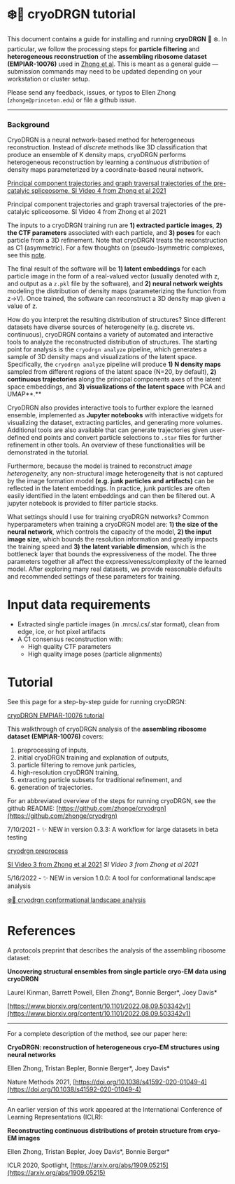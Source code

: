 # ❄️🐉 cryoDRGN tutorial

This document contains a guide for installing and running **cryoDRGN** 🐉 ❄️. In particular, we follow the processing steps for **particle filtering** and **heterogeneous reconstruction** of the **assembling ribosome dataset (EMPIAR-10076)** used in [Zhong et al](https://www.nature.com/articles/s41592-020-01049-4). This is meant as a general guide — submission commands may need to be updated depending on your workstation or cluster setup.

Please send any feedback, issues, or typos to Ellen Zhong (`zhonge@princeton.edu`) or file a github issue.

---

### Background

CryoDRGN is a neural network-based method for heterogeneous reconstruction. Instead of *discrete* methods like 3D classification that produce an ensemble of K density maps, cryoDRGN performs heterogeneous reconstruction by learning a *continuous distribution* of density maps parameterized by a coordinate-based neural network. 

[Principal component trajectories and graph traversal trajectories of the pre-catalyic spliceosome. SI Video 4 from Zhong et al 2021](assets/S4_video_spliceosome.mp4)

Principal component trajectories and graph traversal trajectories of the pre-catalyic spliceosome. SI Video 4 from Zhong et al 2021

The inputs to a cryoDRGN training run are **1) extracted particle images**, **2) the CTF parameters** associated with each particle, and **3) poses** for each particle from a 3D refinement. Note that cryoDRGN treats the reconstruction as C1 (asymmetric). For a few thoughts on (pseudo-)symmetric complexes, see this [note](https://github.com/zhonge/cryodrgn/issues/21). 

The final result of the software will be **1) latent embeddings** for each particle image in the form of a real-valued vector (usually denoted with z, and output as a `z.pkl` file by the software), and **2) neural network weights** modeling the distribution of density maps (parameterizing the function from z→V). Once trained, the software can reconstruct a 3D density map given a value of z.

How do you interpret the resulting distribution of structures? Since different datasets have diverse sources of heterogeneity (e.g. discrete vs. continuous), cryoDRGN contains a variety of automated and interactive tools to analyze the reconstructed distribution of structures. The starting point for analysis is the `cryodrgn analyze` pipeline, which generates a sample of 3D density maps and visualizations of the latent space. Specifically, the `cryodrgn analyze` pipeline will produce **1) N density maps** sampled from different regions of the latent space (N=20, by default), **2) continuous trajectories** along the principal components axes of the latent space embeddings, and **3) visualizations of the latent space** with PCA and UMAP**.**  

CryoDRGN also provides interactive tools to further explore the learned ensemble, implemented as **Jupyter notebooks** with interactive widgets for visualizing the dataset, extracting particles, and generating more volumes. Additional tools are also available that can generate trajectories given user-defined end points and convert particle selections to `.star` files for further refinement in other tools. An overview of these functionalities will be demonstrated in the tutorial.

Furthermore, because the model is trained to reconstruct *image heterogeneity,* any non-structural image heterogeneity that is not captured by the image formation model **(e.g. junk particles and artifacts)** can be reflected in the latent embeddings. In practice, junk particles are often easily identified in the latent embeddings and can then be filtered out. A jupyter notebook is provided to filter particle stacks. 

What settings should I use for training cryoDRGN networks? Common hyperparameters when training a cryoDRGN model are: **1) the size of the neural network**, which controls the capacity of the model, **2) the input image size**, which bounds the resolution information and greatly impacts the training speed and **3) the latent variable dimension**, which is the bottleneck layer that bounds the expressiveness of the model. The three parameters together all affect the expressiveness/complexity of the learned model. After exploring many real datasets, we provide reasonable defaults and recommended settings of these parameters for training.

# Input data requirements

- Extracted single particle images (in .mrcs/.cs/.star format), clean from edge, ice, or hot pixel artifacts
- A C1 consensus reconstruction with:
    - High quality CTF parameters
    - High quality image poses (particle alignments)

# Tutorial

See this page for a step-by-step guide for running cryoDRGN:

[cryoDRGN EMPIAR-10076 tutorial](empiar_tutorial.md)

This walkthrough of cryoDRGN analysis of the **assembling ribosome dataset (EMPIAR-10076)** covers: 

1. preprocessing of inputs, 
2. initial cryoDRGN training and explanation of outputs, 
3. particle filtering to remove junk particles, 
4. high-resolution cryoDRGN training, 
5. extracting particle subsets for traditional refinement, and 
6. generation of trajectories. 

For an abbreviated overview of the steps for running cryoDRGN, see the github README: [https://github.com/zhonge/cryodrgn](https://github.com/zhonge/cryodrgn)

7/10/2021 - ✨  NEW in version 0.3.3: A workflow for large datasets in beta testing 

[cryodrgn preprocess](preprocess.md)

[SI Video 3 from Zhong et al 2021](assets/S3_video_assembling_50S.mp4)
*SI Video 3 from Zhong et al 2021*

5/16/2022 - ✨  NEW in version 1.0.0: A tool for conformational landscape analysis

[❄️🐉 cryodrgn conformational landscape analysis](landscape_analysis.md) 

# References

A protocols preprint that describes the analysis of the assembling ribosome dataset: 

****Uncovering structural ensembles from single particle cryo-EM data using cryoDRGN****

Laurel Kinman, Barrett Powell, Ellen Zhong*, Bonnie Berger*, Joey Davis*

[https://www.biorxiv.org/content/10.1101/2022.08.09.503342v1](https://www.biorxiv.org/content/10.1101/2022.08.09.503342v1)

---

For a complete description of the method, see our paper here:

**CryoDRGN: reconstruction of heterogeneous cryo-EM structures using neural networks**

Ellen Zhong, Tristan Bepler, Bonnie Berger*, Joey Davis*

Nature Methods 2021, [https://doi.org/10.1038/s41592-020-01049-4](https://doi.org/10.1038/s41592-020-01049-4)

---

An earlier version of this work appeared at the International Conference of Learning Representations (ICLR):

**Reconstructing continuous distributions of protein structure from cryo-EM images**

Ellen Zhong, Tristan Bepler, Joey Davis*, Bonnie Berger*

ICLR 2020, Spotlight, [https://arxiv.org/abs/1909.05215](https://arxiv.org/abs/1909.05215)